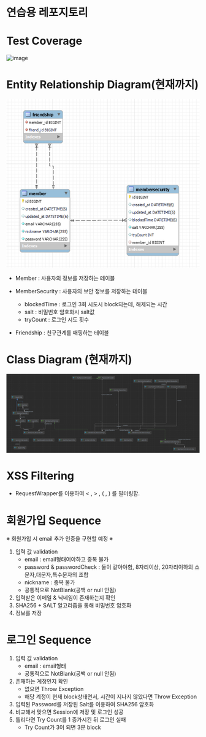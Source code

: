 # 연습용 레포지토리
# Test Coverage
![image](https://user-images.githubusercontent.com/43038815/231701548-436e779d-a2a8-452f-84fc-360ad4e495f6.png)



# Entity Relationship Diagram(현재까지)
![img.png](resource/img.png)

- Member : 사용자의 정보를 저장하는 테이블

- MemberSecurity : 사용자의 보안 정보를 저장하는 테이블
  - blockedTime : 로그인 3회 시도시 block되는데, 해제되는 시간
  - salt : 비밀번호 암호화시 salt값
  - tryCount : 로그인 시도 횟수

- Friendship : 친구관계를 매핑하는 테이블
    
# Class Diagram (현재까지)
![img.png](resource/uml.png)

# XSS Filtering
- RequestWrapper를 이용하여 < , > , ( , ) 를 필터링함.

# 회원가입 Sequence

※ 회원가입 시 email 추가 인증을 구현할 예정 ※

1. 입력 값 validation
   - email : email형태여야하고 중복 불가
   - password & passwordCheck : 둘이 같아야함, 8자리이상, 20자리이하의 소문자,대문자,특수문자의 조합
   - nickname : 중복 불가
   - 공통적으로 NotBlank(공백 or null 안됨)
2. 입력받은 이메일 & 닉네임이 존재하는지 확인
3. SHA256 + SALT 알고리즘을 통해 비밀번호 암호화
4. 정보를 저장

# 로그인 Sequence

1. 입력 값 validation
   - email : email형태
   - 공통적으로 NotBlank(공백 or null 안됨)
2. 존재하는 계정인지 확인
   - 없으면 Throw Exception
   - 해당 계정이 현재 block상태면서, 시간이 지나지 않았다면 Throw Exception
3. 입력된 Password를 저장된 Salt를 이용하여 SHA256 암호화
4. 비교해서 맞으면 Session에 저장 및 로그인 성공
5. 틀리다면 Try Count를 1 증가시킨 뒤 로그인 실패
   - Try Count가 3이 되면 3분 block